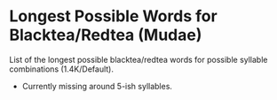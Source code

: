 # Longest Possible Words for Blacktea/Redtea (Mudae)
List of the longest possible blacktea/redtea words for possible syllable combinations (1.4K/Default).
* Currently missing around 5-ish syllables.
